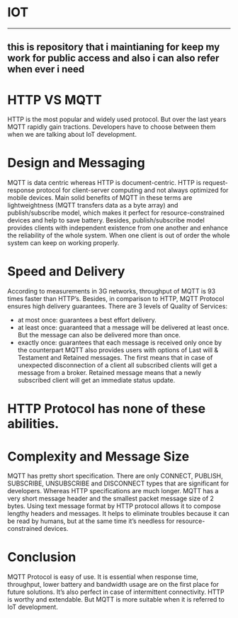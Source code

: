 # IOT
-----------------------------------------------------------------------------------------------------------------------
this is repository that i maintianing for keep my work for public access and also i can also refer when ever i need
-----------------------------------------------------------------------------------------------------------------------
# HTTP VS MQTT
HTTP is the most popular and widely used protocol. But over the last years MQTT rapidly gain tractions. Developers have to choose between them when we are talking about IoT development.

# Design and Messaging

MQTT is data centric whereas HTTP is document-centric. HTTP is request-response protocol for client-server computing and not always optimized for mobile devices. Main solid benefits of MQTT in these terms are lightweightness (MQTT transfers data as a byte array) and publish/subscribe model, which makes it perfect for resource-constrained devices and help to save battery.
Besides, publish/subscribe model provides clients with independent existence from one another and enhance the reliability of the whole system. When one client is out of order the whole system can keep on working properly.

# Speed and Delivery
According to measurements in 3G networks, throughput of MQTT is 93 times faster than HTTP’s.
Besides, in comparison to HTTP, MQTT Protocol ensures high delivery guarantees. There are 3 levels of Quality of Services:
- at most once: guarantees a best effort delivery.
- at least once: guaranteed that a message will be delivered at least once. But the message can also be delivered more than once.
- exactly once: guarantees that each message is received only once by the counterpart
MQTT also provides users with options of Last will & Testament and Retained messages. The first means that in case of unexpected disconnection of a client all subscribed clients will get a message from a broker. Retained message means that a newly subscribed client will get an immediate status update.

# HTTP Protocol has none of these abilities.

# Complexity and Message Size
 
MQTT has pretty short specification. There are only CONNECT, PUBLISH, SUBSCRIBE, UNSUBSCRIBE and DISCONNECT types that are significant for developers. Whereas HTTP specifications are much longer.
MQTT has a very short message header and the smallest packet message size of 2 bytes. Using text message format by HTTP protocol allows it to compose lengthy headers and messages. It helps to eliminate troubles because it can be read by humans, but at the same time it’s needless for resource-constrained devices.

# Conclusion

MQTT Protocol is easy of use. It is essential when response time, throughput, lower battery and bandwidth usage are on the first place for future solutions. It’s also perfect in case of intermittent connectivity.
HTTP is worthy and extendable. But MQTT is more suitable when it is referred to IoT development.


